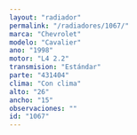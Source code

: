 ```yaml
---
layout: "radiador"
permalink: "/radiadores/1067/"
marca: "Chevrolet"
modelo: "Cavalier"
ano: "1998"
motor: "L4 2.2"
transmision: "Estándar"
parte: "431404"
clima: "Con clima"
alto: "26"
ancho: "15"
observaciones: ""
id: "1067"
---
```


